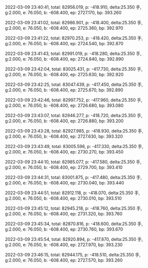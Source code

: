 2022-03-09 23:40:41, total: 82956.019, p: -418.910, delta:25.350 手, g:2.000, e: 76.050, b: -608.400, ep: 2727.170, bp: 393.260

2022-03-09 23:41:02, total: 82986.901, p: -418.400, delta:25.350 手, g:2.000, e: 76.050, b: -608.400, ep: 2725.360, bp: 392.970

2022-03-09 23:41:22, total: 82970.253, p: -418.420, delta:25.350 手, g:2.000, e: 76.050, b: -608.400, ep: 2724.540, bp: 392.870

2022-03-09 23:41:43, total: 82991.019, p: -418.280, delta:25.350 手, g:2.000, e: 76.050, b: -608.400, ep: 2724.840, bp: 392.890

2022-03-09 23:42:04, total: 83025.431, p: -417.730, delta:25.350 手, g:2.000, e: 76.050, b: -608.400, ep: 2725.630, bp: 392.920

2022-03-09 23:42:25, total: 83047.439, p: -417.450, delta:25.350 手, g:2.000, e: 76.050, b: -608.400, ep: 2725.670, bp: 392.890

2022-03-09 23:42:46, total: 82997.752, p: -417.960, delta:25.350 手, g:2.000, e: 76.050, b: -608.400, ep: 2726.680, bp: 393.080

2022-03-09 23:43:07, total: 82946.277, p: -418.720, delta:25.350 手, g:2.000, e: 76.050, b: -608.400, ep: 2726.880, bp: 393.200

2022-03-09 23:43:28, total: 82927.985, p: -418.930, delta:25.350 手, g:2.000, e: 76.050, b: -608.400, ep: 2727.630, bp: 393.320

2022-03-09 23:43:49, total: 83005.596, p: -417.330, delta:25.350 手, g:2.000, e: 76.050, b: -608.400, ep: 2730.270, bp: 393.450

2022-03-09 23:44:10, total: 82985.077, p: -417.580, delta:25.350 手, g:2.000, e: 76.050, b: -608.400, ep: 2729.700, bp: 393.410

2022-03-09 23:44:31, total: 83001.875, p: -417.480, delta:25.350 手, g:2.000, e: 76.050, b: -608.400, ep: 2730.040, bp: 393.440

2022-03-09 23:44:51, total: 82912.118, p: -418.070, delta:25.350 手, g:2.000, e: 76.050, b: -608.400, ep: 2730.010, bp: 393.510

2022-03-09 23:45:12, total: 82945.218, p: -418.760, delta:25.350 手, g:2.000, e: 76.050, b: -608.400, ep: 2731.320, bp: 393.760

2022-03-09 23:45:34, total: 82870.816, p: -418.600, delta:25.350 手, g:2.000, e: 76.050, b: -608.400, ep: 2730.760, bp: 393.670

2022-03-09 23:45:54, total: 82920.894, p: -417.870, delta:25.350 手, g:2.000, e: 76.050, b: -608.400, ep: 2727.970, bp: 393.230

2022-03-09 23:46:15, total: 82944.175, p: -418.510, delta:25.350 手, g:2.000, e: 76.050, b: -608.400, ep: 2727.570, bp: 393.260